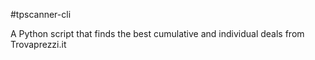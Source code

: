 #tpscanner-cli

A Python script that finds the best cumulative and individual deals from Trovaprezzi.it

